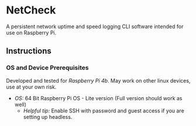 # NetCheck
A persistent network uptime and speed logging CLI software intended for use on Raspberry Pi.

## Instructions

### OS and Device Prerequisites 

Developed and tested for *Raspberry Pi 4b*. May work on other linux devices, use at your own risk.

- *OS:* 64 Bit Raspberry Pi OS - Lite version (Full version should work as well)
    - _Helpful tip:_ Enable SSH with password and guest access if you are setting up headless.